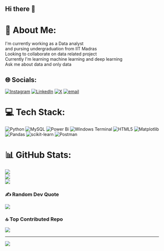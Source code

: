 ## Hi there 👋

# 💫 About Me:
I'm currently working as a Data analyst<br> and pursing undergraduation from IIT Madras<br>Looking to collaborate on data related project<br>Currently I'm  learning machine learning and  deep learning<br>Ask me about data and only data <br>


## 🌐 Socials:
[![Instagram](https://img.shields.io/badge/Instagram-%23E4405F.svg?logo=Instagram&logoColor=white)](https://instagram.com/shoob.hiit) [![LinkedIn](https://img.shields.io/badge/LinkedIn-%230077B5.svg?logo=linkedin&logoColor=white)](https://linkedin.com/in/sobhit18) [![X](https://img.shields.io/badge/X-black.svg?logo=X&logoColor=white)](https://x.com/SobhitT60613) [![email](https://img.shields.io/badge/Email-D14836?logo=gmail&logoColor=white)](mailto:sobhit1801@gmail.com) 

# 💻 Tech Stack:
![Python](https://img.shields.io/badge/python-3670A0?style=flat&logo=python&logoColor=ffdd54) ![MySQL](https://img.shields.io/badge/mysql-4479A1.svg?style=flat&logo=mysql&logoColor=white) ![Power Bi](https://img.shields.io/badge/power_bi-F2C811?style=flat&logo=powerbi&logoColor=black) ![Windows Terminal](https://img.shields.io/badge/Windows%20Terminal-%234D4D4D.svg?style=flat&logo=windows-terminal&logoColor=white) ![HTML5](https://img.shields.io/badge/html5-%23E34F26.svg?style=flat&logo=html5&logoColor=white) ![Matplotlib](https://img.shields.io/badge/Matplotlib-%23ffffff.svg?style=flat&logo=Matplotlib&logoColor=black) ![Pandas](https://img.shields.io/badge/pandas-%23150458.svg?style=flat&logo=pandas&logoColor=white) ![scikit-learn](https://img.shields.io/badge/scikit--learn-%23F7931E.svg?style=flat&logo=scikit-learn&logoColor=white) ![Postman](https://img.shields.io/badge/Postman-FF6C37?style=flat&logo=postman&logoColor=white)
# 📊 GitHub Stats:
![](https://github-readme-stats.vercel.app/api?username=shoobhit&theme=ocean_dark&hide_border=true&include_all_commits=true&count_private=true)<br/>
![](https://nirzak-streak-stats.vercel.app/?user=shoobhit&theme=ocean_dark&hide_border=true)<br/>
![](https://github-readme-stats.vercel.app/api/top-langs/?username=shoobhit&theme=ocean_dark&hide_border=true&include_all_commits=true&count_private=true&layout=compact)

### ✍️ Random Dev Quote
![](https://quotes-github-readme.vercel.app/api?type=horizontal&theme=light)

### 🔝 Top Contributed Repo
![](https://github-contributor-stats.vercel.app/api?username=shoobhit&limit=5&theme=ocean_dark&combine_all_yearly_contributions=true)

---
[![](https://visitcount.itsvg.in/api?id=shoobhit&icon=4&color=0)](https://visitcount.itsvg.in)


